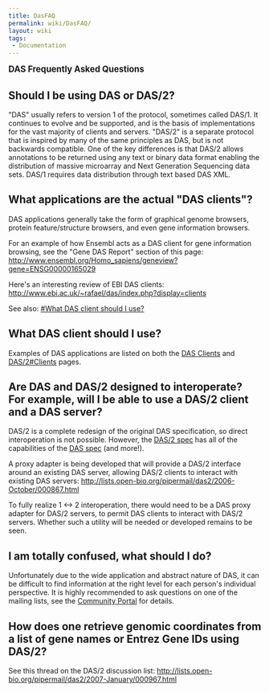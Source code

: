 ```yaml
---
title: DasFAQ
permalink: wiki/DasFAQ/
layout: wiki
tags:
 - Documentation
---
```


<big>**DAS Frequently Asked Questions**</big>

Should I be using DAS or DAS/2?
-------------------------------

"DAS" usually refers to version 1 of the protocol, sometimes called
DAS/1. It continues to evolve and be supported, and is the basis of
implementations for the vast majority of clients and servers. "DAS/2" is
a separate protocol that is inspired by many of the same principles as
DAS, but is not backwards compatible. One of the key differences is that
DAS/2 allows annotations to be returned using any text or binary data
format enabling the distribution of massive microarray and Next
Generation Sequencing data sets. DAS/1 requires data distribution
through text based DAS XML.

What applications are the actual "DAS clients"?
-----------------------------------------------

DAS applications generally take the form of graphical genome browsers,
protein feature/structure browsers, and even gene information browsers.

For an example of how Ensembl acts as a DAS client for gene information
browsing, see the "Gene DAS Report" section of this page:
<http://www.ensembl.org/Homo_sapiens/geneview?gene=ENSG00000165029>

Here's an interesting review of EBI DAS clients:
<http://www.ebi.ac.uk/~rafael/das/index.php?display=clients>

See also: [\#What DAS client should I
use?](#What_DAS_client_should_I_use? "wikilink")

What DAS client should I use?
-----------------------------

Examples of DAS applications are listed on both the [DAS
Clients](/wiki/DAS/1#Clients "wikilink") and
[DAS/2\#Clients](/wiki/DAS/2#Clients "wikilink") pages.

Are DAS and DAS/2 designed to interoperate? For example, will I be able to use a DAS/2 client and a DAS server?
---------------------------------------------------------------------------------------------------------------

DAS/2 is a complete redesign of the original DAS specification, so
direct interoperation is not possible. However, the [DAS/2
spec](http://biodas.org/documents/das2/das2_protocol.html) has all of
the capabilities of the [DAS
spec](http://www.biodas.org/documents/spec.html) (and more!).

A proxy adapter is being developed that will provide a DAS/2 interface
around an existing DAS server, allowing DAS/2 clients to interact with
existing DAS servers:
<http://lists.open-bio.org/pipermail/das2/2006-October/000867.html>

To fully realize 1 &lt;-&gt; 2 interoperation, there would need to be a
DAS proxy adapter for DAS/2 servers, to permit DAS clients to interact
with DAS/2 servers. Whether such a utility will be needed or developed
remains to be seen.

I am totally confused, what should I do?
----------------------------------------

Unfortunately due to the wide application and abstract nature of DAS, it
can be difficult to find information at the right level for each
person's individual perspective. It is highly recommended to ask
questions on one of the mailing lists, see the [Community
Portal](/wiki/BioDAS:Community_Portal "wikilink") for details.

How does one retrieve genomic coordinates from a list of gene names or Entrez Gene IDs using DAS/2?
---------------------------------------------------------------------------------------------------

See this thread on the DAS/2 discussion list:
<http://lists.open-bio.org/pipermail/das2/2007-January/000967.html>
